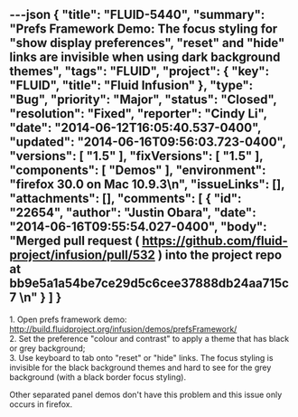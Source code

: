 ---json
{
  "title": "FLUID-5440",
  "summary": "Prefs Framework Demo: The focus styling for \"show display preferences\", \"reset\" and \"hide\" links are invisible when using dark background themes",
  "tags": "FLUID",
  "project": {
    "key": "FLUID",
    "title": "Fluid Infusion"
  },
  "type": "Bug",
  "priority": "Major",
  "status": "Closed",
  "resolution": "Fixed",
  "reporter": "Cindy Li",
  "date": "2014-06-12T16:05:40.537-0400",
  "updated": "2014-06-16T09:56:03.723-0400",
  "versions": [
    "1.5"
  ],
  "fixVersions": [
    "1.5"
  ],
  "components": [
    "Demos"
  ],
  "environment": "firefox 30.0 on Mac 10.9.3\n",
  "issueLinks": [],
  "attachments": [],
  "comments": [
    {
      "id": "22654",
      "author": "Justin Obara",
      "date": "2014-06-16T09:55:54.027-0400",
      "body": "Merged pull request ( <https://github.com/fluid-project/infusion/pull/532> ) into the project repo at bb9e5a1a54be7ce29d5c6cee37888db24aa715c7&#x20;\n"
    }
  ]
}
---
1\. Open prefs framework demo: <http://build.fluidproject.org/infusion/demos/prefsFramework/>\
2\. Set the preference "colour and contrast" to apply a theme that has black or grey background;\
3\. Use keyboard to tab onto "reset" or "hide" links. The focus styling is invisible for the black background themes and hard to see for the grey background (with a black border focus styling).

Other separated panel demos don't have this problem and this issue only occurs in firefox.

        